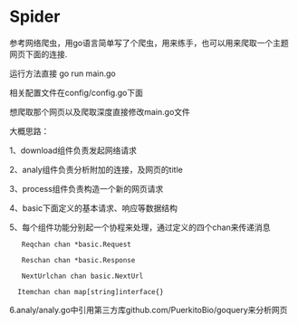 # Spider
参考网络爬虫，用go语言简单写了个爬虫，用来练手，也可以用来爬取一个主题网页下面的连接.


运行方法直接 go run main.go


相关配置文件在config/config.go下面



想爬取那个网页以及爬取深度直接修改main.go文件 

大概思路：

1、download组件负责发起网络请求

2、analy组件负责分析附加的连接，及网页的title

3、process组件负责构造一个新的网页请求

4、basic下面定义的基本请求、响应等数据结构

5、每个组件功能分别起一个协程来处理，通过定义的四个chan来传递消息

       Reqchan chan *basic.Request  
       
       Reschan chan *basic.Response
       
       NextUrlchan chan basic.NextUrl
       
      Itemchan chan map[string]interface{}
       
6.analy/analy.go中引用第三方库github.com/PuerkitoBio/goquery来分析网页
       
